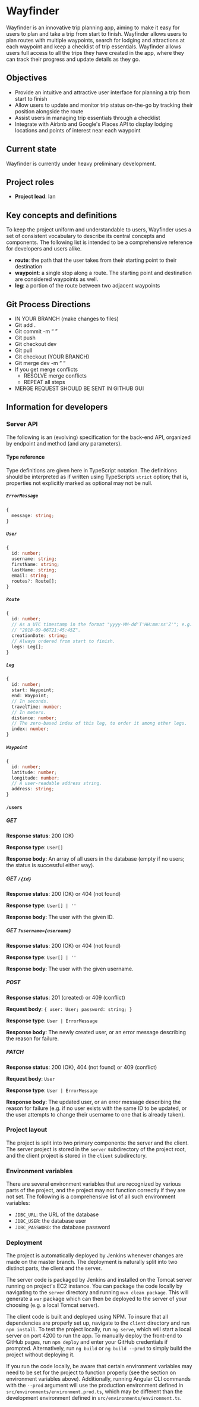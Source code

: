 # Wayfinder

Wayfinder is an innovative trip planning app, aiming to make it easy for
users to plan and take a trip from start to finish. Wayfinder allows users to
plan routes with multiple waypoints, search for lodging and attractions at
each waypoint and keep a checklist of trip essentials. Wayfinder allows users
full access to all the trips they have created in the app, where they can
track their progress and update details as they go.

## Objectives

- Provide an intuitive and attractive user interface for planning a trip from
  start to finish
- Allow users to update and monitor trip status on-the-go by tracking their
  position alongside the route
- Assist users in managing trip essentials through a checklist
- Integrate with Airbnb and Google's Places API to display lodging locations
  and points of interest near each waypoint

## Current state

Wayfinder is currently under heavy preliminary development.

## Project roles

- **Project lead**: Ian

## Key concepts and definitions

To keep the project uniform and understandable to users, Wayfinder uses a set
of consistent vocabulary to describe its central concepts and components. The
following list is intended to be a comprehensive reference for developers and
users alike.

- **route**: the path that the user takes from their starting point to their
  destination
- **waypoint**: a single stop along a route. The starting point and
  destination are considered waypoints as well.
- **leg**: a portion of the route between two adjacent waypoints

## Git Process Directions

- IN YOUR BRANCH (make changes to files)
- Git add .
- Git commit -m “ ”
- Git push
- Git checkout dev
- Git pull
- Git checkout (YOUR BRANCH)
- Git merge dev -m “ “
- If you get merge conflicts
  - RESOLVE merge conflicts
  - REPEAT all steps
- MERGE REQUEST SHOULD BE SENT IN GITHUB GUI

## Information for developers

### Server API

The following is an (evolving) specification for the back-end API, organized
by endpoint and method (and any parameters).

#### Type reference

Type definitions are given here in TypeScript notation. The definitions
should be interpreted as if written using TypeScripts `strict` option; that
is, properties not explicitly marked as optional may not be null.

##### `ErrorMessage`

```ts
{
  message: string;
}
```

##### `User`

```ts
{
  id: number;
  username: string;
  firstName: string;
  lastName: string;
  email: string;
  routes?: Route[];
}
```

##### `Route`

```ts
{
  id: number;
  // As a UTC timestamp in the format "yyyy-MM-dd'T'HH:mm:ss'Z'"; e.g.
  // "2018-09-06T21:45:45Z".
  creationDate: string;
  // Always ordered from start to finish.
  legs: Leg[];
}
```

##### `Leg`

```ts
{
  id: number;
  start: Waypoint;
  end: Waypoint;
  // In seconds.
  travelTime: number;
  // In meters.
  distance: number;
  // The zero-based index of this leg, to order it among other legs.
  index: number;
}
```

##### `Waypoint`

```ts
{
  id: number;
  latitude: number;
  longitude: number;
  // A user-readable address string.
  address: string;
}
```

#### `/users`

##### GET

**Response status**: 200 (OK)

**Response type**: `User[]`

**Response body**: An array of all users in the database (empty if no users;
the status is successful either way).

##### GET `/{id}`

**Response status**: 200 (OK) or 404 (not found)

**Response type**: `User[] | ''`

**Response body**: The user with the given ID.

##### GET `?username={username}`

**Response status**: 200 (OK) or 404 (not found)

**Response type**: `User[] | ''`

**Response body**: The user with the given username.

##### POST

**Response status**: 201 (created) or 409 (conflict)

**Request body**: `{ user: User; password: string; }`

**Response type**: `User | ErrorMessage`

**Response body**: The newly created user, or an error message describing the
reason for failure.

##### PATCH

**Response status**: 200 (OK), 404 (not found) or 409 (conflict)

**Request body**: `User`

**Response type**: `User | ErrorMessage`

**Response body**: The updated user, or an error message describing the
reason for failure (e.g. if no user exists with the same ID to be updated, or
the user attempts to change their username to one that is already taken).

### Project layout

The project is split into two primary components: the server and the client.
The server project is stored in the `server` subdirectory of the project
root, and the client project is stored in the `client` subdirectory.

### Environment variables

There are several environment variables that are recognized by various parts
of the project, and the project may not function correctly if they are not
set. The following is a comprehensive list of all such environment variables:

- `JDBC_URL`: the URL of the database
- `JDBC_USER`: the database user
- `JDBC_PASSWORD`: the database password

### Deployment

The project is automatically deployed by Jenkins whenever changes are made on
the master branch. The deployment is naturally split into two distinct parts,
the client and the server.

The server code is packaged by Jenkins and installed on the Tomcat server
running on project's EC2 instance. You can package the code locally by
navigating to the `server` directory and running `mvn clean package`. This
will generate a `war` package which can then be deployed to the server of
your choosing (e.g. a local Tomcat server).

The client code is built and deployed using NPM. To insure that all
dependencies are properly set up, navigate to the `client` directory and run
`npm install`. To test the project locally, run `ng serve`, which will start
a local server on port 4200 to run the app. To manually deploy the front-end
to GitHub pages, run `npm deploy` and enter your GitHub credentials if
prompted. Alternatively, run `ng build` or `ng build --prod` to simply build
the project without deploying it.

If you run the code locally, be aware that certain environment variables may
need to be set for the project to function properly (see the section on
environment variables above). Additionally, running Angular CLI commands with
the `--prod` argument will use the production environment defined in
`src/environments/environment.prod.ts`, which may be different than the
development environment defined in `src/environments/environment.ts`.
